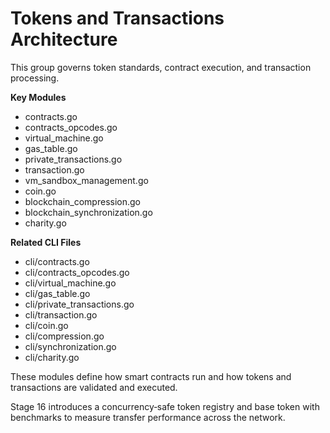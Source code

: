 # Tokens and Transactions Architecture

This group governs token standards, contract execution, and transaction processing.

**Key Modules**
- contracts.go
- contracts_opcodes.go
- virtual_machine.go
- gas_table.go
- private_transactions.go
- transaction.go
- vm_sandbox_management.go
- coin.go
- blockchain_compression.go
- blockchain_synchronization.go
- charity.go

**Related CLI Files**
- cli/contracts.go
- cli/contracts_opcodes.go
- cli/virtual_machine.go
- cli/gas_table.go
- cli/private_transactions.go
- cli/transaction.go
- cli/coin.go
- cli/compression.go
- cli/synchronization.go
- cli/charity.go

These modules define how smart contracts run and how tokens and transactions are validated and executed.

Stage 16 introduces a concurrency‑safe token registry and base token with
benchmarks to measure transfer performance across the network.
